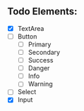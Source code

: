 ## Todo Elements:
- [X] TextArea
- [ ] Button
  - [ ] Primary
  - [ ] Secondary
  - [ ] Success
  - [ ] Danger
  - [ ] Info
  - [ ] Warning
- [ ] Select
- [X] Input